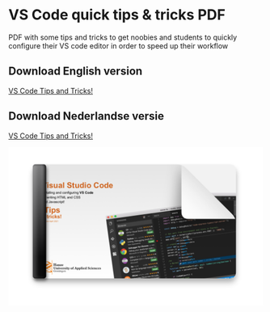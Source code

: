 # VS Code quick tips & tricks PDF



PDF with some tips and tricks to get noobies and students to quickly configure their VS code editor in order to speed up their workflow

## Download English version
[VS Code Tips and Tricks!](https://github.com/davidvandenbor/VS-Code-Quick-Tips-en-Tricks-PDF/blob/master/VSCode%20HTML%20and%20CSS%20editor%20tips.pdf)

## Download Nederlandse versie

[VS Code Tips and Tricks!](https://github.com/davidvandenbor/VS-Code-Quick-Tips-and-Tricks-PDF/blob/master/VSCode%20HTML%20and%20CSS%20editor%20tips.pdf)

<img src="thumbnail.png" alt="overview" style="max-width:100%;">
